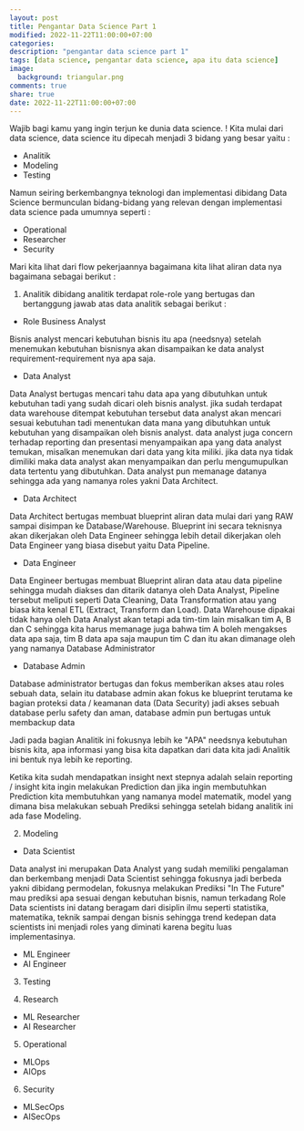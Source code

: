 ```yaml
---
layout: post
title: Pengantar Data Science Part 1
modified: 2022-11-22T11:00:00+07:00
categories:
description: "pengantar data science part 1"
tags: [data science, pengantar data science, apa itu data science]
image:
  background: triangular.png
comments: true
share: true
date: 2022-11-22T11:00:00+07:00
---
```



Wajib bagi kamu yang ingin terjun ke dunia data science. !
Kita mulai dari data science, data science itu dipecah menjadi 3 bidang yang besar yaitu : 

- Analitik
- Modeling
- Testing

Namun seiring berkembangnya teknologi dan implementasi dibidang Data Science bermunculan bidang-bidang yang relevan dengan implementasi data science pada umumnya seperti :
- Operational 
- Researcher
- Security 

Mari kita lihat dari flow pekerjaannya bagaimana kita lihat aliran data nya bagaimana sebagai berikut : 

1. Analitik
dibidang analitik terdapat role-role yang bertugas dan bertanggung jawab atas data analitik sebagai berikut :
- Role Business Analyst

Bisnis analyst mencari kebutuhan bisnis itu apa (needsnya) setelah menemukan kebutuhan bisnisnya akan disampaikan ke data analyst requirement-requirement nya apa saja.

- Data Analyst 

Data Analyst bertugas mencari tahu data apa yang dibutuhkan untuk kebutuhan tadi yang sudah dicari oleh bisnis analyst. jika sudah terdapat data warehouse ditempat kebutuhan tersebut data analyst akan mencari sesuai kebutuhan tadi menentukan data mana yang dibutuhkan untuk kebutuhan yang disampaikan oleh bisnis analyst. data analyst juga concern terhadap reporting dan presentasi menyampaikan apa yang data analyst temukan, misalkan menemukan dari data yang kita miliki. jika data nya tidak dimiliki maka data analyst akan menyampaikan dan perlu mengumupulkan data tertentu yang dibutuhkan. Data analyst pun memanage datanya sehingga ada yang namanya roles yakni Data Architect.

- Data Architect

Data Architect bertugas membuat blueprint aliran data mulai dari yang RAW sampai disimpan ke Database/Warehouse. Blueprint ini secara teknisnya akan dikerjakan oleh Data Engineer sehingga lebih detail dikerjakan oleh Data Engineer yang biasa disebut yaitu Data Pipeline.

- Data Engineer 

Data Engineer bertugas membuat Blueprint aliran data atau data pipeline sehingga mudah diakses dan ditarik datanya oleh Data Analyst, Pipeline tersebut meliputi seperti Data Cleaning, Data Transformation atau yang biasa kita kenal ETL (Extract, Transform dan Load). Data Warehouse dipakai tidak hanya oleh Data Analyst akan tetapi ada tim-tim lain misalkan tim A, B dan C sehingga kita harus memanage juga bahwa tim A boleh mengakses data apa saja, tim B data apa saja maupun tim C dan itu akan dimanage oleh yang namanya Database Administrator

- Database Admin 

Database administrator bertugas dan fokus memberikan akses atau roles sebuah data, selain itu database admin akan fokus ke blueprint terutama ke bagian proteksi data / keamanan data (Data Security) jadi akses sebuah database perlu safety dan aman, database admin pun bertugas untuk membackup data 

Jadi pada bagian Analitik ini fokusnya lebih ke "APA" needsnya kebutuhan bisnis kita, apa informasi yang bisa kita dapatkan dari data kita jadi Analitik ini bentuk nya lebih ke reporting.

Ketika kita sudah mendapatkan insight next stepnya adalah selain reporting / insight kita ingin melakukan Prediction dan jika ingin membutuhkan Prediction kita membutuhkan yang namanya model matematik, model yang dimana bisa melakukan sebuah Prediksi sehingga setelah bidang analitik ini ada fase Modeling.

2. Modeling 
- Data Scientist 

Data analyst ini merupakan Data Analyst yang sudah memiliki pengalaman dan berkembang menjadi Data Scientist sehingga fokusnya jadi berbeda yakni dibidang permodelan, fokusnya melakukan Prediksi "In The Future" mau prediksi apa sesuai dengan kebutuhan bisnis, namun terkadang Role Data scientists ini datang beragam dari disiplin ilmu seperti statistika, matematika, teknik sampai dengan bisnis sehingga trend kedepan data scientists ini menjadi roles yang diminati karena begitu luas implementasinya.

- ML Engineer
- AI Engineer

3. Testing

4. Research
- ML Researcher 
- AI Researcher

5. Operational
- MLOps
- AIOps

6. Security 
- MLSecOps
- AISecOps
